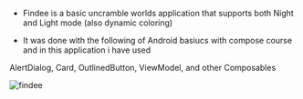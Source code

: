 - Findee is a basic uncramble worlds application that supports both Night and Light mode (also dynamic coloring)

- It was done with the following of Android basiucs with compose course and in this application i have used

AlertDialog,
Card,
OutlinedButton,
ViewModel,
and other Composables

![findee](https://github.com/user-attachments/assets/5eae06b1-4500-4171-a2d8-237314b23202)


